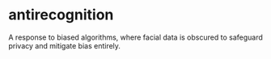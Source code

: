 # antirecognition
A response to biased algorithms, where facial data is obscured to safeguard privacy and mitigate bias entirely.
